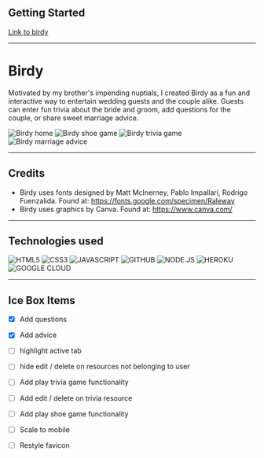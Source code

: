 ## Getting Started 

[Link to birdy](https://birdy-vgk.herokuapp.com/)

---
# Birdy

Motivated by my brother's impending nuptials, I created Birdy as a fun and interactive way to entertain wedding guests and the couple alike. Guests can enter fun trivia about the bride and groom, add questions for the couple, or share  sweet marriage advice. 

![Birdy home](https://i.imgur.com/vzOLa25.png)
![Birdy shoe game](https://i.imgur.com/QSHRlt9.png)
![Birdy trivia game](https://i.imgur.com/7JGp82b.png)
![Birdy marriage advice](https://i.imgur.com/wgtpOHP.png)

---
## Credits 

- Birdy uses fonts designed by Matt McInerney, Pablo Impallari, Rodrigo Fuenzalida. Found at: https://fonts.google.com/specimen/Raleway
- Birdy uses graphics by Canva. Found at: https://www.canva.com/

---

## Technologies used 

![HTML5](https://img.shields.io/badge/HTML5-E34F26?style=for-the-badge&logo=html5&logoColor=white)
![CSS3](https://img.shields.io/badge/CSS3-1572B6?style=for-the-badge&logo=css3&logoColor=white)
![JAVASCRIPT](https://img.shields.io/badge/JavaScript-323330?style=for-the-badge&logo=javascript&logoColor=F7DF1E)
![GITHUB](https://img.shields.io/badge/GitHub-100000?style=for-the-badge&logo=github&logoColor=white)
![NODE.JS](https://img.shields.io/badge/Node.js-43853D?style=for-the-badge&logo=node.js&logoColor=white)
![HEROKU](https://img.shields.io/badge/Heroku-430098?style=for-the-badge&logo=heroku&logoColor=white)
![GOOGLE CLOUD](https://img.shields.io/badge/Google_Cloud-4285F4?style=for-the-badge&logo=google-cloud&logoColor=white)

---

## Ice Box Items 

- [x] Add questions
- [x] Add advice
- [ ] highlight active tab
- [ ] hide edit / delete on resources not belonging to user 
- [ ] Add play trivia game functionality
- [ ] Add edit / delete on trivia resource
- [ ] Add play shoe game functionality
- [ ] Scale to mobile
- [ ] Restyle favicon



